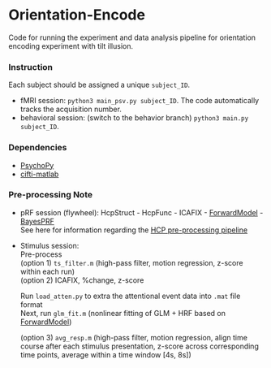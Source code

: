 # Orientation-Encode
Code for running the experiment and data analysis pipeline for orientation encoding experiment with tilt illusion.

### Instruction
Each subject should be assigned a unique `subject_ID`.
- fMRI session: `python3 main_psv.py subject_ID`.
The code automatically tracks the acquisition number.
- behavioral session: (switch to the behavior branch)
`python3 main.py subject_ID`.

### Dependencies
- [PsychoPy](https://www.psychopy.org/)
- [cifti-matlab](https://github.com/Washington-University/cifti-matlab)

### Pre-processing Note
- pRF session (flywheel): HcpStruct - HcpFunc - ICAFIX - [ForwardModel](https://github.com/gkaguirrelab/forwardModel) - [BayesPRF](https://elifesciences.org/articles/40224)  
See here for information regarding the [HCP pre-processing pipeline](https://github.com/Washington-University/HCPpipelines)
- Stimulus session:  
Pre-process  
(option 1) `ts_filter.m` (high-pass filter, motion regression, z-score within each run)  
(option 2) ICAFIX, %change, z-score  

  Run `load_atten.py` to extra the attentional event data into `.mat` file format  
  Next, run `glm_fit.m` (nonlinear fitting of GLM + HRF based on [ForwardModel](https://github.com/gkaguirrelab/forwardModel))    
  
  (option 3) `avg_resp.m` (high-pass filter, motion regression, align time course after each stimulus presentation, z-score across corresponding time points, average within a time window [4s, 8s])  
